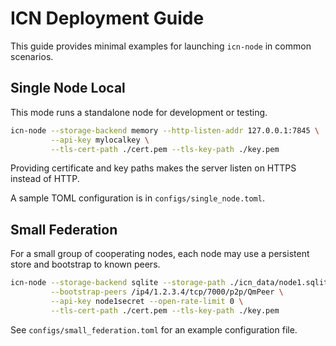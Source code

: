 # ICN Deployment Guide

This guide provides minimal examples for launching `icn-node` in common scenarios.

## Single Node Local

This mode runs a standalone node for development or testing.

```bash
icn-node --storage-backend memory --http-listen-addr 127.0.0.1:7845 \
         --api-key mylocalkey \
         --tls-cert-path ./cert.pem --tls-key-path ./key.pem
```

Providing certificate and key paths makes the server listen on HTTPS instead of HTTP.

A sample TOML configuration is in `configs/single_node.toml`.

## Small Federation

For a small group of cooperating nodes, each node may use a persistent store and
bootstrap to known peers.

```bash
icn-node --storage-backend sqlite --storage-path ./icn_data/node1.sqlite \
         --bootstrap-peers /ip4/1.2.3.4/tcp/7000/p2p/QmPeer \
         --api-key node1secret --open-rate-limit 0 \
         --tls-cert-path ./cert.pem --tls-key-path ./key.pem
```

See `configs/small_federation.toml` for an example configuration file.
